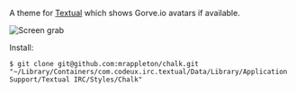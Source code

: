 A theme for [Textual](http://www.codeux.com/textual/) which shows Gorve.io
avatars if available.

![Screen grab](https://raw.github.com/mrappleton/chalk/master/screen.png)

Install:
```
$ git clone git@github.com:mrappleton/chalk.git "~/Library/Containers/com.codeux.irc.textual/Data/Library/Application Support/Textual IRC/Styles/Chalk"
```
